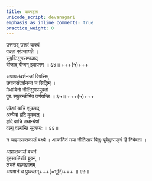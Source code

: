 ```yaml
---
title: वाक्पटुता
unicode_script: devanagari
emphasis_as_inline_comments: true
practice_weight: 0
---
```


उत्तराद् उत्तरं वाक्यं  
वदतां संप्रजायते ।  
सुवृष्टिगुणसम्पन्नाद्  
बीजाद् बीजम् इवापरम् ॥ ६४॥ +++(५)+++

अपायसंदर्शनजां विपत्तिम्  
उपायसंदर्शनजां च सिद्धिम् ।  
मेधाविनो नीतिगुणप्रयुक्तां  
पुरः स्फुरन्तीमिव वर्णयन्ति ॥ ६५॥ +++(५)+++

एकेषां वाचि शुकवद्  
अन्येषां हृदि मूकवत् ।  
हृदि वाचि तथान्येषां  
वल्गु वल्गन्ति सूक्तयः ॥ ६६॥

न चाहमप्राप्तकालं वक्ष्ये । आकर्णितं मया नीतिसारं पितुः
पूर्वमुत्सङ्गं हि निषेवता ।

अप्राप्तकालं वचनं  
बृहस्पतिरपि ब्रुवन् ।  
लभते बह्ववज्ञानम्  
अपमानं च पुष्कलम्+++(=भूरि)+++ ॥ ६७॥